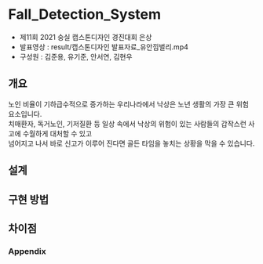 # Fall_Detection_System
* 제11회 2021 숭실 캡스톤디자인 경진대회 은상
* 발표영상 : result/캡스톤디자인 발표자료_유안낌벌리.mp4
* 구성원 : 김준용, 유기준, 안서연, 김현우

## 개요
노인 비율이 기하급수적으로 증가하는 우리나라에서 낙상은 노년 생활의 가장 큰 위험 요소입니다.  
치매환자, 독거노인, 기저질환 등 일상 속에서 낙상의 위험이 있는 사람들의 갑작스런 사고에 수월하게 대처할 수 있고  
넘어지고 나서 바로 신고가 이루어 진다면 골든 타임을 놓치는 상황을 막을 수 있습니다.

## 설계

## 구현 방법

## 차이점

### Appendix


